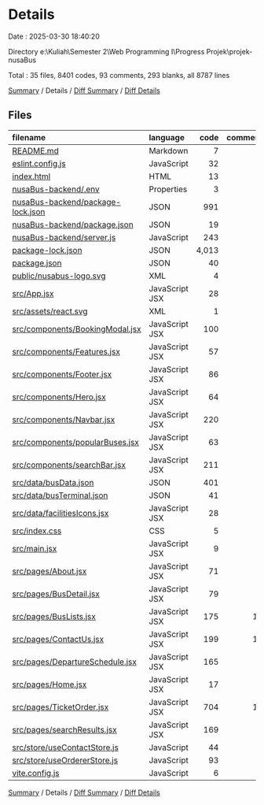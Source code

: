 # Details

Date : 2025-03-30 18:40:20

Directory e:\\Kuliah\\Semester 2\\Web Programming I\\Progress Projek\\projek-nusaBus

Total : 35 files,  8401 codes, 93 comments, 293 blanks, all 8787 lines

[Summary](results.md) / Details / [Diff Summary](diff.md) / [Diff Details](diff-details.md)

## Files
| filename | language | code | comment | blank | total |
| :--- | :--- | ---: | ---: | ---: | ---: |
| [README.md](/README.md) | Markdown | 7 | 0 | 6 | 13 |
| [eslint.config.js](/eslint.config.js) | JavaScript | 32 | 0 | 2 | 34 |
| [index.html](/index.html) | HTML | 13 | 0 | 1 | 14 |
| [nusaBus-backend/.env](/nusaBus-backend/.env) | Properties | 3 | 0 | 0 | 3 |
| [nusaBus-backend/package-lock.json](/nusaBus-backend/package-lock.json) | JSON | 991 | 0 | 1 | 992 |
| [nusaBus-backend/package.json](/nusaBus-backend/package.json) | JSON | 19 | 0 | 1 | 20 |
| [nusaBus-backend/server.js](/nusaBus-backend/server.js) | JavaScript | 243 | 6 | 35 | 284 |
| [package-lock.json](/package-lock.json) | JSON | 4,013 | 0 | 1 | 4,014 |
| [package.json](/package.json) | JSON | 40 | 0 | 1 | 41 |
| [public/nusabus-logo.svg](/public/nusabus-logo.svg) | XML | 4 | 0 | 1 | 5 |
| [src/App.jsx](/src/App.jsx) | JavaScript JSX | 28 | 0 | 3 | 31 |
| [src/assets/react.svg](/src/assets/react.svg) | XML | 1 | 0 | 0 | 1 |
| [src/components/BookingModal.jsx](/src/components/BookingModal.jsx) | JavaScript JSX | 100 | 3 | 14 | 117 |
| [src/components/Features.jsx](/src/components/Features.jsx) | JavaScript JSX | 57 | 4 | 5 | 66 |
| [src/components/Footer.jsx](/src/components/Footer.jsx) | JavaScript JSX | 86 | 6 | 8 | 100 |
| [src/components/Hero.jsx](/src/components/Hero.jsx) | JavaScript JSX | 64 | 2 | 5 | 71 |
| [src/components/Navbar.jsx](/src/components/Navbar.jsx) | JavaScript JSX | 220 | 1 | 13 | 234 |
| [src/components/popularBuses.jsx](/src/components/popularBuses.jsx) | JavaScript JSX | 63 | 2 | 8 | 73 |
| [src/components/searchBar.jsx](/src/components/searchBar.jsx) | JavaScript JSX | 211 | 2 | 21 | 234 |
| [src/data/busData.json](/src/data/busData.json) | JSON | 401 | 0 | 1 | 402 |
| [src/data/busTerminal.json](/src/data/busTerminal.json) | JSON | 41 | 0 | 1 | 42 |
| [src/data/facilitiesIcons.jsx](/src/data/facilitiesIcons.jsx) | JavaScript JSX | 28 | 1 | 4 | 33 |
| [src/index.css](/src/index.css) | CSS | 5 | 0 | 2 | 7 |
| [src/main.jsx](/src/main.jsx) | JavaScript JSX | 9 | 0 | 2 | 11 |
| [src/pages/About.jsx](/src/pages/About.jsx) | JavaScript JSX | 71 | 5 | 5 | 81 |
| [src/pages/BusDetail.jsx](/src/pages/BusDetail.jsx) | JavaScript JSX | 79 | 6 | 10 | 95 |
| [src/pages/BusLists.jsx](/src/pages/BusLists.jsx) | JavaScript JSX | 175 | 16 | 22 | 213 |
| [src/pages/ContactUs.jsx](/src/pages/ContactUs.jsx) | JavaScript JSX | 199 | 10 | 17 | 226 |
| [src/pages/DepartureSchedule.jsx](/src/pages/DepartureSchedule.jsx) | JavaScript JSX | 165 | 9 | 25 | 199 |
| [src/pages/Home.jsx](/src/pages/Home.jsx) | JavaScript JSX | 17 | 0 | 2 | 19 |
| [src/pages/TicketOrder.jsx](/src/pages/TicketOrder.jsx) | JavaScript JSX | 704 | 12 | 30 | 746 |
| [src/pages/searchResults.jsx](/src/pages/searchResults.jsx) | JavaScript JSX | 169 | 0 | 20 | 189 |
| [src/store/useContactStore.js](/src/store/useContactStore.js) | JavaScript | 44 | 0 | 8 | 52 |
| [src/store/useOrdererStore.js](/src/store/useOrdererStore.js) | JavaScript | 93 | 7 | 16 | 116 |
| [vite.config.js](/vite.config.js) | JavaScript | 6 | 1 | 2 | 9 |

[Summary](results.md) / Details / [Diff Summary](diff.md) / [Diff Details](diff-details.md)